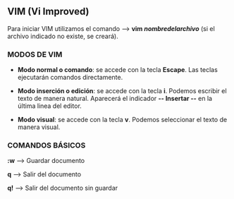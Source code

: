 ## VIM (Vi Improved)

Para iniciar VIM utilizamos el comando --> **vim _nombredelarchivo_** (si el archivo indicado no existe, se creará).

### MODOS DE VIM

- **Modo normal o comando**: se accede con la tecla **Escape**. Las teclas ejecutarán comandos directamente.

- **Modo inserción o edición**: se accede con la tecla **i**. Podemos escribir el texto de manera natural. Aparecerá el indicador **-- Insertar --** en la última linea del editor.

- **Modo visual**: se accede con la tecla **v**. Podemos seleccionar el texto de manera visual.

### COMANDOS BÁSICOS

**:w** --> Guardar documento

**q** --> Salir del documento

**q!** --> Salir del documento sin guardar






